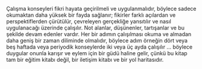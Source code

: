 Çalışma konseyleri fikri hayata geçirilmeli ve uygulanmalıdır, böylece sadece okumaktan daha yüksek bir fayda sağlanır; fikirler farklı açılardan ve perspektiflerden çürütülür, çevreleyen gerçekliğe yansıtılır ve nasıl uygulanacağı üzerinde çalışılır. Not alanlar, düşünenler, tartışanlar ve bu şekilde devam edenler vardır. Her bir adımın çalışılması okuma ve almadan daha geniş bir zaman diliminde olmalıdır, böylece adım örneğin dört veya beş haftada veya periyodik konseylerde iki veya üç ayda çalışılır ... böylece duygular onunla karışır ve eylem için bir güdü haline gelir, çünkü bu kitap tam bir eğitim kitabı değil, bir iletişim kitabı ve bir yol haritasıdır. 